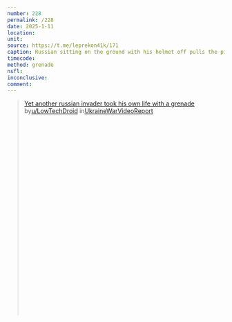 ```yaml
---
number: 228
permalink: /228
date: 2025-1-11
location: 
unit: 
source: https://t.me/leprekon41k/171
caption: Russian sitting on the ground with his helmet off pulls the pin on his grenade, moves his belly armour out of the way and rolls over it
timecode: 
method: grenade
nsfl: 
inconclusive: 
comment: 
---
```

<blockquote class="reddit-embed-bq" style="height:500px" data-embed-height="546"><a href="https://www.reddit.com/r/UkraineWarVideoReport/comments/1ic0sz0/yet_another_russian_invader_took_his_own_life/">Yet another russian invader took his own life with a grenade</a><br> by<a href="https://www.reddit.com/user/LowTechDroid/">u/LowTechDroid</a> in<a href="https://www.reddit.com/r/UkraineWarVideoReport/">UkraineWarVideoReport</a></blockquote><script async="" src="https://embed.reddit.com/widgets.js" charset="UTF-8"></script>
